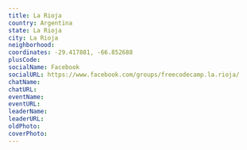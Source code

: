 ```yaml
---
title: La Rioja
country: Argentina
state: La Rioja
city: La Rioja
neighborhood: 
coordinates: -29.417881, -66.852688
plusCode:
socialName: Facebook
socialURL: https://www.facebook.com/groups/freecodecamp.la.rioja/
chatName:
chatURL:
eventName:
eventURL:
leaderName:
leaderURL:
oldPhoto: 
coverPhoto:
---
```

